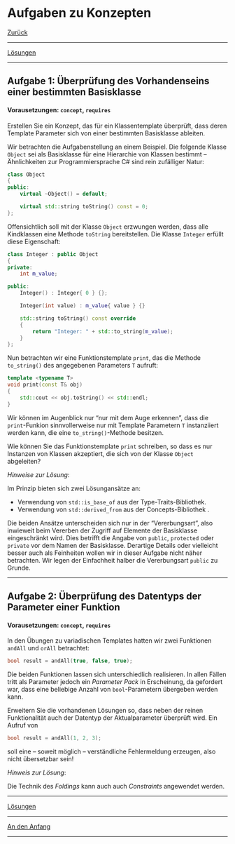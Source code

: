 # Aufgaben zu Konzepten

[Zurück](Exercises.md)

---

[Lösungen](Exercises_17_Concepts.cpp)

---

## Aufgabe 1: Überprüfung des Vorhandenseins einer bestimmten Basisklasse

#### Vorausetzungen: `concept`, `requires`

Erstellen Sie ein Konzept, das für ein Klassentemplate überprüft,
dass deren Template Parameter sich von einer bestimmten Basisklasse ableiten.

Wir betrachten die Aufgabenstellung an einem Beispiel.
Die folgende Klasse `Object` sei als Basisklasse für eine Hierarchie von Klassen bestimmt &ndash;
Ähnlichkeiten zur Programmiersprache C# sind rein zufälliger Natur:

```cpp
class Object
{
public:
    virtual ~Object() = default;

    virtual std::string toString() const = 0;
};
```

Offensichtlich soll mit der Klasse `Object` erzwungen werden, dass alle Kindklassen eine Methode `toString` bereitstellen.
Die Klasse `Integer` erfüllt diese Eigenschaft:

```cpp
class Integer : public Object
{
private:
    int m_value;

public:
    Integer() : Integer{ 0 } {};

    Integer(int value) : m_value{ value } {}

    std::string toString() const override
    {
        return "Integer: " + std::to_string(m_value);
    }
};
```

Nun betrachten wir eine Funktionstemplate `print`,
das die Methode `to_string()` des angegebenen Parameters `T` aufruft:

```cpp
template <typename T>
void print(const T& obj)
{
    std::cout << obj.toString() << std::endl;
}
```

Wir können im Augenblick nur &ldquo;nur mit dem Auge erkennen&rdquo;,
dass die `print`-Funkion sinnvollerweise nur mit Template Parametern `T` instanziiert werden kann,
die eine `to_string()`-Methode besitzen.

Wie können Sie das Funktionstemplate `print` schreiben, 
so dass es nur Instanzen von Klassen akzeptiert, die sich von der Klasse `Object` abgeleiten?

*Hinweise zur Lösung*:

Im Prinzip bieten sich zwei Lösungansätze an:

  * Verwendung von `std::is_base_of` aus der Type-Traits-Bibliothek.
  * Verwendung von `std::derived_from` aus der Concepts-Bibliothek .

Die beiden Ansätze unterscheiden sich nur in der &ldquo;Vererbungsart&rdquo;,
also inwieweit beim Vererben der Zugriff auf Elemente der Basisklasse eingeschränkt wird.
Dies betrifft die Angabe von `public`, `protected` oder `private` vor dem Namen der Basisklasse.
Derartige Details oder vielleicht besser auch als Feinheiten wollen wir in dieser Aufgabe nicht näher betrachten.
Wir legen der Einfachheit halber die Vererbungsart `public` zu Grunde.

---

## Aufgabe 2: Überprüfung des Datentyps der Parameter einer Funktion

#### Vorausetzungen: `concept`, `requires`

In den Übungen zu variadischen Templates hatten wir zwei Funktionen `andAll` und `orAll`
betrachtet:

```cpp
bool result = andAll(true, false, true);
```

Die beiden Funktionen lassen sich unterschiedlich realisieren.
In allen Fällen tritt als Parameter jedoch ein *Parameter Pack* in Erscheinung,
da gefordert war, dass eine beliebige Anzahl von `bool`-Parametern übergeben werden kann.

Erweitern Sie die vorhandenen Lösungen so, dass neben der reinen Funktionalität
auch der Datentyp der Aktualparameter überprüft wird.
Ein Aufruf von 


```cpp
bool result = andAll(1, 2, 3);
```

soll eine &ndash; soweit möglich &ndash; verständliche Fehlermeldung erzeugen,
also nicht übersetzbar sein!

*Hinweis zur Lösung*:

Die Technik des *Foldings* kann auch auch *Constraints* angewendet werden. 

---

[Lösungen](Exercises_17_Concepts.cpp)

---

[An den Anfang](#Aufgaben-zu-Konzepten)

---
